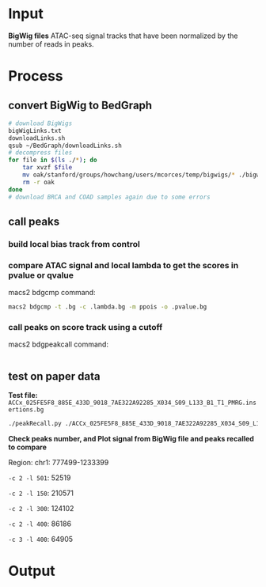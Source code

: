 # Input
**BigWig files**
ATAC-seq signal tracks that have been normalized by the number of reads in peaks. 
# Process
## convert BigWig to BedGraph
```bash
# download BigWigs
bigWigLinks.txt
downloadLinks.sh
qsub ~/BedGraph/downloadLinks.sh
# decompress files
for file in $(ls ./*); do
	tar xvzf $file
	mv oak/stanford/groups/howchang/users/mcorces/temp/bigwigs/* ./bigwigs
	rm -r oak
done
# download BRCA and COAD samples again due to some errors
```
## call peaks
### build local bias track from control
### compare ATAC signal and local lambda to get the scores in pvalue or qvalue
macs2 bdgcmp command:
```bash
macs2 bdgcmp -t .bg -c .lambda.bg -m ppois -o .pvalue.bg
```
### call peaks on score track using a cutoff
macs2 bdgpeakcall command:
```bash

```
## test on paper data
**Test file:** `ACCx_025FE5F8_885E_433D_9018_7AE322A92285_X034_S09_L133_B1_T1_PMRG.insertions.bg`
```bash
./peakRecall.py ./ACCx_025FE5F8_885E_433D_9018_7AE322A92285_X034_S09_L133_B1_T1_PMRG.insertions.bg
```
**Check peaks number, and Plot signal from BigWig file and peaks recalled to compare**

Region: chr1: 777499-1233399

`-c 2 -l 501`: 52519 


`-c 2 -l 150`: 210571

`-c 2 -l 300`: 124102

`-c 2 -l 400`: 86186


`-c 3 -l 400`: 64905 
# Output
<!--stackedit_data:
eyJoaXN0b3J5IjpbLTcwNzQ5MzUyNCwzMTcxMDI0NDgsMTgwOT
k2MjE0MiwtMTg2NDM5NTIyNSwxMzUzNzkyODIzLDEwNzUyNTI2
MSwtMTg0OTYyMjAxMSwtMTg5OTE4OTQ3NiwtOTg0OTY4MTQyXX
0=
-->